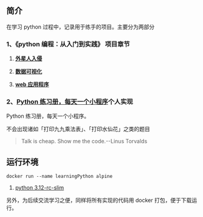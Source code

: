 <!-- @format -->

## 简介

在学习 python 过程中，记录用于练手的项目。主要分为两部分

### **1、《python 编程：从入门到实践》 项目章节**

1. **[ 外星人入侵](./python_crash_course/python_crash_course_1/readme.md)**

2. **[数据可视化](./python_crash_course/python_crash_course_2/readme.md)**

3. **[web 应用程序](./python_crash_course/python_crash_course_3/readme.md)**

### **2、[Python 练习册，每天一个小程序][pythond-examples]个人实现**

Python 练习册，每天一个小程序。

不会出现诸如「打印九九乘法表」、「打印水仙花」之类的题目

> Talk is cheap. Show me the code.--Linus Torvalds

## 运行环境

```shell
docker run --name learningPython alpine
```

1. [python 3.12-rc-slim](https://hub.docker.com/layers/library/python/3.12-rc-slim/images/sha256-9393b50e405b1717c79ea433339cb19b2b10d81d3b8dad18576b5b1818ab2853?context=explore)

另外，为后续交流学习之便，同样将所有实现的代码用 docker 打包，便于下载运行。

[pythond-examples]: https://github.com/Yixiaohan/show-me-the-code
[q0]: ./python_showmethecode/demo00/readme.md
[q1]: ./python_showmethecode/demo01/readme.md
[q2]: ./python_showmethecode/demo02/readme.md
